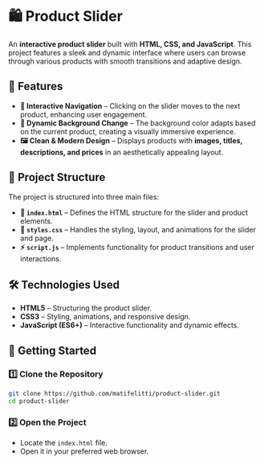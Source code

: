 
# 🛍️ Product Slider  

An **interactive product slider** built with **HTML, CSS, and JavaScript**. This project features a sleek and dynamic interface where users can browse through various products with smooth transitions and adaptive design.  

## 🚀 Features  

- **🎯 Interactive Navigation** – Clicking on the slider moves to the next product, enhancing user engagement.  
- **🎨 Dynamic Background Change** – The background color adapts based on the current product, creating a visually immersive experience.  
- **🖼️ Clean & Modern Design** – Displays products with **images, titles, descriptions, and prices** in an aesthetically appealing layout.  

## 📂 Project Structure  

The project is structured into three main files:  

- **📌 `index.html`** – Defines the HTML structure for the slider and product elements.  
- **🎨 `styles.css`** – Handles the styling, layout, and animations for the slider and page.  
- **⚡ `script.js`** – Implements functionality for product transitions and user interactions.  

## 🛠️ Technologies Used  

- **HTML5** – Structuring the product slider.  
- **CSS3** – Styling, animations, and responsive design.  
- **JavaScript (ES6+)** – Interactive functionality and dynamic effects.  

## 📌 Getting Started  

### 1️⃣ Clone the Repository  
```sh
git clone https://github.com/matifelitti/product-slider.git  
cd product-slider  
```  

### 2️⃣ Open the Project  
- Locate the `index.html` file.  
- Open it in your preferred web browser.  

